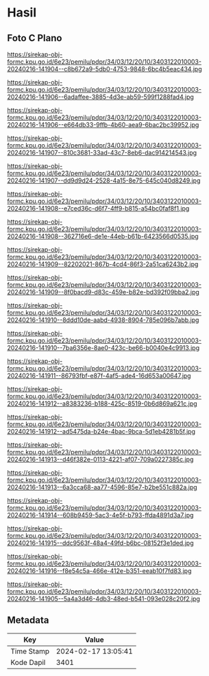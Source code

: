 # Hasil

## Foto C Plano

https://sirekap-obj-formc.kpu.go.id/6e23/pemilu/pdpr/34/03/12/20/10/3403122010003-20240216-141904--c8b672a9-5db0-4753-9848-6bc4b5eac434.jpg

https://sirekap-obj-formc.kpu.go.id/6e23/pemilu/pdpr/34/03/12/20/10/3403122010003-20240216-141906--6adaffee-3885-4d3e-ab59-599f1288fad4.jpg

https://sirekap-obj-formc.kpu.go.id/6e23/pemilu/pdpr/34/03/12/20/10/3403122010003-20240216-141906--e664db33-9ffb-4b60-aea9-6bac2bc39952.jpg

https://sirekap-obj-formc.kpu.go.id/6e23/pemilu/pdpr/34/03/12/20/10/3403122010003-20240216-141907--810c3681-33ad-43c7-8eb6-dac914214543.jpg

https://sirekap-obj-formc.kpu.go.id/6e23/pemilu/pdpr/34/03/12/20/10/3403122010003-20240216-141907--dd9d9d24-2528-4a15-8e75-645c040d8249.jpg

https://sirekap-obj-formc.kpu.go.id/6e23/pemilu/pdpr/34/03/12/20/10/3403122010003-20240216-141908--e7ced36c-d6f7-4ff9-b815-a54bc0faf8f1.jpg

https://sirekap-obj-formc.kpu.go.id/6e23/pemilu/pdpr/34/03/12/20/10/3403122010003-20240216-141908--362716e6-de1e-44eb-b61b-6423566d0535.jpg

https://sirekap-obj-formc.kpu.go.id/6e23/pemilu/pdpr/34/03/12/20/10/3403122010003-20240216-141909--82202021-867b-4cd4-86f3-2a51ca6243b2.jpg

https://sirekap-obj-formc.kpu.go.id/6e23/pemilu/pdpr/34/03/12/20/10/3403122010003-20240216-141909--8f0bacd9-d83c-459e-b82e-bd392f09bba2.jpg

https://sirekap-obj-formc.kpu.go.id/6e23/pemilu/pdpr/34/03/12/20/10/3403122010003-20240216-141910--8ddd10de-aabd-4938-8904-785e096b7abb.jpg

https://sirekap-obj-formc.kpu.go.id/6e23/pemilu/pdpr/34/03/12/20/10/3403122010003-20240216-141910--7ba6356e-8ae0-423c-be66-b0040e4c9913.jpg

https://sirekap-obj-formc.kpu.go.id/6e23/pemilu/pdpr/34/03/12/20/10/3403122010003-20240216-141911--86793fbf-e87f-4af5-ade4-16d653a00647.jpg

https://sirekap-obj-formc.kpu.go.id/6e23/pemilu/pdpr/34/03/12/20/10/3403122010003-20240216-141912--a8383236-b188-425c-8519-0b6d869a621c.jpg

https://sirekap-obj-formc.kpu.go.id/6e23/pemilu/pdpr/34/03/12/20/10/3403122010003-20240216-141912--ad5475da-b24e-4bac-9bca-5d1eb4281b5f.jpg

https://sirekap-obj-formc.kpu.go.id/6e23/pemilu/pdpr/34/03/12/20/10/3403122010003-20240216-141913--d46f382e-0113-4221-af07-709a0227385c.jpg

https://sirekap-obj-formc.kpu.go.id/6e23/pemilu/pdpr/34/03/12/20/10/3403122010003-20240216-141913--6a3cca68-aa77-4596-85e7-b2be551c882a.jpg

https://sirekap-obj-formc.kpu.go.id/6e23/pemilu/pdpr/34/03/12/20/10/3403122010003-20240216-141914--608b9459-5ac3-4e5f-b793-ffda4891d3a7.jpg

https://sirekap-obj-formc.kpu.go.id/6e23/pemilu/pdpr/34/03/12/20/10/3403122010003-20240216-141915--ddc9563f-48a4-49fd-b6bc-08152f3e1ded.jpg

https://sirekap-obj-formc.kpu.go.id/6e23/pemilu/pdpr/34/03/12/20/10/3403122010003-20240216-141916--f8e54c5a-466e-412e-b351-eeab10f7fd83.jpg

https://sirekap-obj-formc.kpu.go.id/6e23/pemilu/pdpr/34/03/12/20/10/3403122010003-20240216-141905--5a4a3d46-4db3-48ed-b541-093e028c20f2.jpg


## Metadata

| Key        | Value               |
| ---------- | ------------------- |
| Time Stamp | 2024-02-17 13:05:41 |
| Kode Dapil | 3401                |




